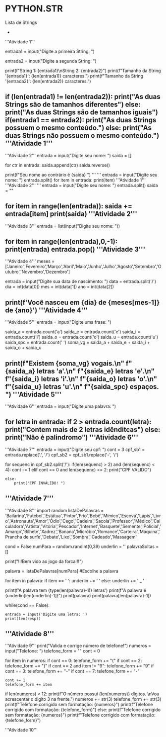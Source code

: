 # PYTHON.STR
Lista de Strings


-
'''Atividade 1'''

entrada1 = input("Digite a primeira String: ")

entrada2 = input("Digite a segunda String: ")

print(f"String 1: {entrada1}\nString 2: {entrada2}")
print(f"Tamanho da String '{entrada1}': {len(entrada1)} caracteres.")
print(f"Tamanho da String '{entrada2}': {len(entrada2)} caracteres.")

if (len(entrada1) != len(entrada2)):
    print("As duas Strings são de tamanhos diferentes")
else:
    print("As duas Strings são de tamanhos iguais")
if(entrada1 == entrada2):
    print("As duas Strings possuem o mesmo conteúdo.")
else:
    print("As duas Strings não possuem o mesmo conteúdo.")
'''Atividade 1'''
---

'''Atividade 2'''
entrada = input("Digite seu nome: ")
saida = []

for ctr in entrada:
    saida.append(ctr)
saida.reverse()

print(f"Seu nome ao contrário é {saida} ")
'''
'''
entrada = input("Digite seu nome: ")
entrada.split()
for item in entrada:
    print(item)
'''Atividade 1'''
'''Atividade 2'''
'''
entrada = input("Digite seu nome: ")
entrada.split()
saida = ""

for item in range(len(entrada)):
    saida += entrada[item]
    print(saida)
'''Atividade 2'''
------


'''Atividade 3'''
entrada = list(input("Digite seu nome: "))

for item in range(len(entrada),0,-1):
    print(entrada)
    entrada.pop()
'''Atividade 3'''
---

'''Atividade 4'''
meses = ['Janeiro','Fevereiro','Março','Abril','Maio','Junho','Julho','Agosto','Setembro','Outubro','Novembro','Dezembro']

entrada = input("Digite sua data de nascimento: ")
data = entrada.split('/')
dia = int(data[0])
mes = int(data[1])
ano = int(data[2])

print(f'Você nasceu em {dia} de {meses[mes-1]} de {ano}')
'''Atividade 4'''
----

'''Atividade 5'''
entrada = input("Digite uma frase: ")

saida_a = entrada.count('a')
saida_e = entrada.count('e')
saida_i = entrada.count('i')
saida_o = entrada.count('o')
saida_u = entrada.count('u')
saida_spc = entrada.count(' ')
soma_vg = saida_a + saida_e + saida_i + saida_o + saida_u

print(f"Existem {soma_vg} vogais.\n"
      f"{saida_a} letras 'a'.\n"
      f"{saida_e} letras 'e'.\n"
      f"{saida_i} letras 'i'.\n"
      f"{saida_o} letras 'o'.\n"
      f"{saida_u} letras 'u'.\n"
      f"{saida_spc} espaços. ")
'''Atividade 5'''
---


'''Atividade 6'''
entrada = input("Digite uma palavra: ")

for letra in entrada:
    if 2 > entrada.count(letra):
        print("Contem mais de 2 letras idênditcas")
    else:
        print("Não é palindromo")
'''Atividade 6'''
---

'''Atividade 7'''
entrada = input("Digite seu cpf: ")
cont = 3
cpf_sb1 = entrada.replace('.', '/')
cpf_sb2 = cpf_sb1.replace('-', '/')

for sequenc in cpf_sb2.split('/'):
    if(len(sequenc) > 2) and (len(sequenc) < 4):
        cont -= 1
    elif cont == 0 and len(sequenc) <= 2:
       print("CPF VÁLIDO")

    else:
        print("CPF INVÁLIDO! ")
'''Atividade 7'''
----

'''Atividade 8'''
import random
listaDePalavras = 'Bailarina','Futebol','Estátua','Pintor','Frio','Bebê','Mímico','Escova','Lápis','Livro','Astronauta','Amor','Ódio','Cego','Cadeira','Sacola','Professor','Médico','Calculadora','Artista','Vitória','Pescador','Internet','Basquete','Semente','Policial','Amargo','Bilhete','Xadrez','Banana','Micróbio','Romance','Carteira','Máquina','Prancha de surfe','Debate','Lixo','Sombra','Cadeado','Massagem'

cond = False
numPara = random.randint(0,39)
underlin = ''
palavraSoltas = []

print("!!!Bem vido ao jogo da forca!!!")

palavra = listaDePalavras[numPara] #Escolhe a palavra

for item in palavra:
    if item == ' ':
        underlin += ' '
    else:
        underlin += ' _ '

print(f'A palavra tem {type(len(palavra)-1)} letras')
print(f"A palavra é {underlin[len(underlin)-1]}")
print(palavra)
print(palavra[len(palavra)-1])

while(cond == False):

    entrada = input('Digite uma letra: ')
    print(len(resp))
'''Atividade 8'''
----

'''Atividade 9'''
print("Valida e corrige número de telefone!")
numeros = input("Telefone: ")
telefone_form = ""
cont = 0

for item in numeros:
    if cont == 0:
        telefone_form += "("
    if cont == 2:
        telefone_form += ")"
    if cont == 2 and item != "9":
        telefone_form += "9"
    if cont == 3:
        telefone_form += "-"
    if cont == 7:
        telefone_form += "-"

    cont += 1
    telefone_form += item

if len(numeros) < 12:
    print(f"O número possui {len(numeros)} dígitos. \nVou acrescentar o digito 3 na frente.")
    numeros += str(3)
    telefone_form += str(3)
    print(f"Telefone corrigido sem formatação: {numeros}")
    print(f"Telefone corrigido com formatação: {telefone_form}")
else:
    print(f"Telefone corrigido sem formatação: {numeros}")
    print(f"Telefone corrigido com formatação: {telefone_form}")

'''Atividade 10'''
